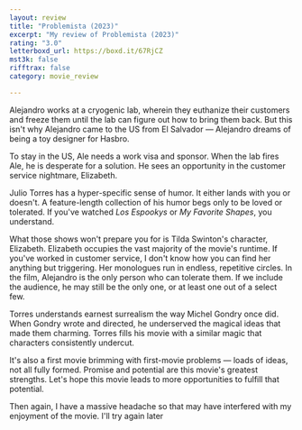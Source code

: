 ```yaml
---
layout: review
title: "Problemista (2023)"
excerpt: "My review of Problemista (2023)"
rating: "3.0"
letterboxd_url: https://boxd.it/67RjCZ
mst3k: false
rifftrax: false
category: movie_review

---
```


Alejandro works at a cryogenic lab, wherein they euthanize their customers and freeze them until the lab can figure out how to bring them back. But this isn't why Alejandro came to the US from El Salvador — Alejandro dreams of being a toy designer for Hasbro.

To stay in the US, Ale needs a work visa and sponsor. When the lab fires Ale, he is desperate for a solution. He sees an opportunity in the customer service nightmare, Elizabeth.

Julio Torres has a hyper-specific sense of humor. It either lands with you or doesn't. A feature-length collection of his humor begs only to be loved or tolerated. If you've watched<i> Los Espookys</i> or <i>My Favorite Shapes</i>, you understand.

What those shows won't prepare you for is Tilda Swinton's character, Elizabeth. Elizabeth occupies the vast majority of the movie's runtime. If you've worked in customer service, I don't know how you can find her anything but triggering. Her monologues run in endless, repetitive circles. In the film, Alejandro is the only person who can tolerate them. If we include the audience, he may still be the only one, or at least one out of a select few.

Torres understands earnest surrealism the way Michel Gondry once did. When Gondry wrote and directed, he underserved the magical ideas that made them charming. Torres fills his movie with a similar magic that characters consistently undercut.

It's also a first movie brimming with first-movie problems — loads of ideas, not all fully formed. Promise and potential are this movie's greatest strengths. Let's hope this movie leads to more opportunities to fulfill that potential.

Then again, I have a massive headache so that may have interfered with my enjoyment of the movie. I'll try again later